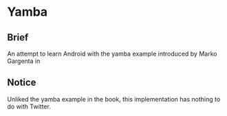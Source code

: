 # Yamba

## Brief
An attempt to learn Android with the yamba example introduced by Marko Gargenta in <Learning Android>

## Notice
Unliked the yamba example in the book, this implementation has nothing to do with Twitter. 

